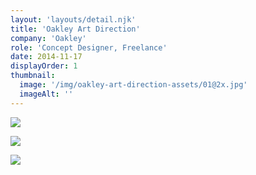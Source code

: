 ```yaml
---
layout: 'layouts/detail.njk'
title: 'Oakley Art Direction'
company: 'Oakley'
role: 'Concept Designer, Freelance'
date: 2014-11-17
displayOrder: 1
thumbnail:
  image: '/img/oakley-art-direction-assets/01@2x.jpg'
  imageAlt: ''
---
```


![](/img/oakley-art-direction-assets/02@2x.jpg)

![](/img/oakley-art-direction-assets/04@2x.jpg)

![](/img/oakley-art-direction-assets/03@2x.jpg)
